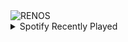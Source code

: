 <div align="justify">
<picture>
    <source media="(prefers-color-scheme: dark)" srcset="https://i.ibb.co/GvjJP2w/output-gif.gif">
    <source media="(prefers-color-scheme: light)" srcset="https://i.ibb.co/GvjJP2w/output-gif.gif">
    <img alt="RENOS" src="https://i.ibb.co/GvjJP2w/output-gif.gif">
</picture>
<details>
<summary>Spotify Recently Played</summary>
<img src="https://spotify-recently-played-readme.vercel.app/api?user=31d6d6zerc5ct6kck32na2ozsqf4&unique=1&width=400" alt="Spotify" />
</details>
</div>

<!-- Image deletion URL: https://ibb.co/WW13Ky9/bd91f672ff4dbcc2e4149191df6ec7e7 -->